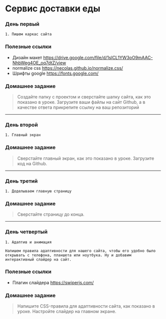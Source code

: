 Сервис доставки еды
=====

### День первый

    1. Пишем каркас сайта

### Полезные ссылки

* Дизайн макет <https://drive.google.com/file/d/1sICL1YW3oO9mAAC-NhbWeg4OE_oq7dtZ/view>
* normalize css <https://necolas.github.io/normalize.css/>
* Шрифты google <https://fonts.google.com/>

### Домашнее задание

> Создайте папку с проектом и сверстайте шапку сайта, как это показано в уроке. Загрузите ваши файлы на сайт Github, а в качестве ответа прикрепите ссылку на ваш репозиторий


***

### День второй

    1. Главный экран

### Домашнее задание

> Сверстайте главный экран, как это показано в уроке. Загрузите код на Github.


***

### День третий

    1. Доделываем главную страницу

### Домашнее задание

> Сверстайте страницу до конца.

***

### День четвертый

    1. Адаптив и анимация

    Напишем правила адаптивности для нашего сайта, чтобы его удобно было открывать с телефона, планшета или ноутбука. Ну и добавим интерактивный слайдер на сайт.

### Полезные ссылки

* Плагин слайдера <https://swiperjs.com/>

### Домашнее задание

> Напишите CSS-правила для адаптивности сайта, как показано в уроке. Настройте слайдер на главном экране.

